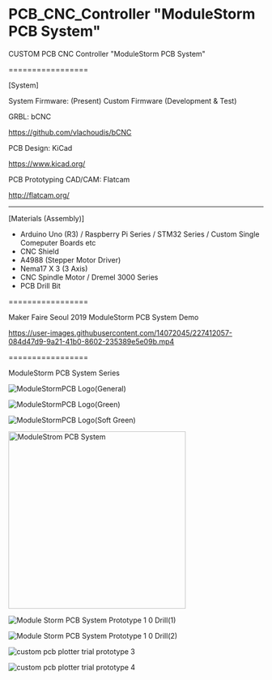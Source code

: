 # PCB_CNC_Controller "ModuleStorm PCB System"

CUSTOM PCB CNC Controller "ModuleStorm PCB System"

=================

[System]

System Firmware: (Present) Custom Firmware (Development & Test)

GRBL: bCNC

https://github.com/vlachoudis/bCNC

PCB Design: KiCad

https://www.kicad.org/

PCB Prototyping CAD/CAM: Flatcam

http://flatcam.org/

---------------

[Materials (Assembly)]

- Arduino Uno (R3) / Raspberry Pi Series / STM32 Series / Custom Single Comeputer Boards etc
- CNC Shield
- A4988 (Stepper Motor Driver)
- Nema17 X 3 (3 Axis)
- CNC Spindle Motor / Dremel 3000 Series
- PCB Drill Bit

=================

Maker Faire Seoul 2019 ModuleStorm PCB System Demo


https://user-images.githubusercontent.com/14072045/227412057-084d47d9-9a21-41b0-8602-235389e5e09b.mp4



=================

ModuleStorm PCB System Series

![ModuleStormPCB Logo(General)](https://user-images.githubusercontent.com/14072045/62913009-5c85f280-bdc5-11e9-924d-322dc5cd2733.png)

![ModuleStormPCB Logo(Green)](https://user-images.githubusercontent.com/14072045/62913013-61e33d00-bdc5-11e9-836c-ec68f5dafddb.png)

![ModuleStormPCB Logo(Soft Green)](https://user-images.githubusercontent.com/14072045/62913019-67408780-bdc5-11e9-8cad-f01f05d939d1.png)


<img width="350" alt="ModuleStrom PCB System" src="https://user-images.githubusercontent.com/14072045/62912995-48da8c00-bdc5-11e9-80e4-47165a51c662.png">

![Module Storm PCB System Prototype 1 0 Drill(1)](https://user-images.githubusercontent.com/14072045/62913000-4ed06d00-bdc5-11e9-930c-f5d3fab6cc92.png)

![Module Storm PCB System Prototype 1 0 Drill(2)](https://user-images.githubusercontent.com/14072045/62913006-542db780-bdc5-11e9-9df5-4c229573a65d.png)


![custom pcb plotter trial prototype 3](https://user-images.githubusercontent.com/14072045/51925891-59cc3d00-2433-11e9-816a-f5bc8163b49b.png)

![custom pcb plotter trial prototype 4](https://user-images.githubusercontent.com/14072045/51925899-5e90f100-2433-11e9-8833-363905925fde.png)

